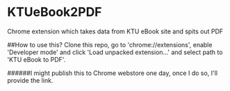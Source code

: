 # KTUeBook2PDF
Chrome extension which takes data from KTU eBook site and spits out PDF

##How to use this?
Clone this repo, go to 'chrome://extensions', enable 'Developer mode' and click 'Load unpacked extension...' and select path to 'KTU eBook to PDF'. 

######I might publish this to Chrome webstore one day, once I do so, I'll provide the link.
